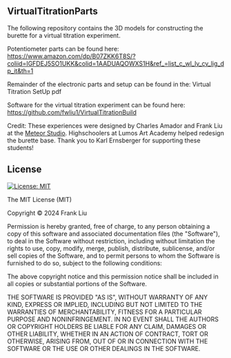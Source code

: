 ## VirtualTitrationParts

The following repository contains the 3D models for constructing the burette for a virtual titration experiment.

Potentiometer parts can be found here: https://www.amazon.com/dp/B07ZKK6T8S/?coliid=IGFDEJ5SO1UKK&colid=1AADUAQOWXS1H&ref_=list_c_wl_lv_cv_lig_dp_it&th=1

Remainder of the electronic parts and setup can be found in the: Virtual Titration SetUp pdf


Software for the virtual titration experiment can be found here: https://github.com/fwliu1/VirtualTitrationBuild


Credit: These experiences were designed by Charles Amador and Frank Liu at the [Meteor Studio](https://meteor.ame.asu.edu/). Highschoolers at Lumos Art Academy helped redesign the burette base. Thank you to Karl Ernsberger for supporting these students!

## License
<!-- Released under the [MIT license](LICENSE). -->

[![License: MIT](https://img.shields.io/badge/License-MIT-yellow.svg)](https://opensource.org/licenses/MIT)

The MIT License (MIT)

Copyright © 2024 Frank Liu

Permission is hereby granted, free of charge, to any person obtaining a copy
of this software and associated documentation files (the "Software"), to deal
in the Software without restriction, including without limitation the rights
to use, copy, modify, merge, publish, distribute, sublicense, and/or sell
copies of the Software, and to permit persons to whom the Software is
furnished to do so, subject to the following conditions:

The above copyright notice and this permission notice shall be included in all
copies or substantial portions of the Software.

THE SOFTWARE IS PROVIDED "AS IS", WITHOUT WARRANTY OF ANY KIND, EXPRESS OR
IMPLIED, INCLUDING BUT NOT LIMITED TO THE WARRANTIES OF MERCHANTABILITY,
FITNESS FOR A PARTICULAR PURPOSE AND NONINFRINGEMENT. IN NO EVENT SHALL THE
AUTHORS OR COPYRIGHT HOLDERS BE LIABLE FOR ANY CLAIM, DAMAGES OR OTHER
LIABILITY, WHETHER IN AN ACTION OF CONTRACT, TORT OR OTHERWISE, ARISING FROM,
OUT OF OR IN CONNECTION WITH THE SOFTWARE OR THE USE OR OTHER DEALINGS IN THE
SOFTWARE.


<!-- ### License

Copyright © 2022, [Frank Liu](https://github.com/fwliu1).
Released under the [MIT license](LICENSE). -->

